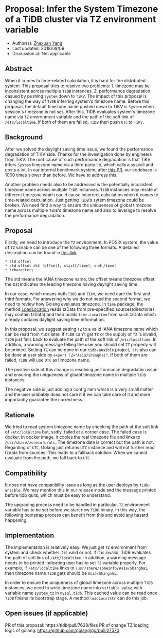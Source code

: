 # Proposal: Infer the System Timezone of a TiDB cluster via TZ environment variable

- Author(s):  [Zhexuan Yang](www.github.com/zhexuany)
- Last updated:  2018/09/09
- Discussion at: Not applicable 

## Abstract

When it comes to time-related calculation, it is hard for the distributed system. This proposal tries to resolve two problems: 1. timezone may be inconsistent across multiple `TiDB` instances, 2. performance degradation casued by pushing `System` down to `TiKV`. The impact of this proposal is changing the way of `TiDB` inferring system's timezone name. Before this proposal, the default timezone name pushed down to TiKV is `System` when session's timezone is not set. After this, TiDB evaluates system's timezone name via `TZ` environment variable and the path of the soft link of `/etc/localtime`. If both of them are failed, `TiDB` then push `UTC` to `TiKV`.

## Background

After we solved the daylight saving time issue, we found the performance degradation of TiKV side. Thanks for the investigation done by engineers from TiKV. The root cause of such performance degradation is that TiKV infers `System` timezone name via a third party lib, which calls a syscall and costs a lot. In our internal benchmark system, after [this PR](https://tidb/pull/6823), our codebase is 1000 times slower than before. We have to address this. 

Another problem needs also to be addressed is the potentially incosistent timezone name across multiple `TiDB` instances. `TiDB` instances may reside at different timezone which could cause incorrect calculation when it comes to time-related calculation. Just getting `TiDB`'s sytem timezone could be broken. We need find a way to ensure the uniqueness of global timezone name across multiple `TiDB`'s timezone name and also to leverage to resolve the performance degradation. 

## Proposal

Firstly, we need to introduce the `TZ` environment. In POSIX system, the value of `TZ` variable can be one of the following three formats. A detailed description can be found in [this link](http://www.gnu.org/software/libc/manual/html_node/TZ-Variable.html)

    * std offset
    * std offset dst [offset], start[/time], end[/time]
    * :characters

The std means the IANA timezone name; the offset means timezone offset; the dst indicates the leading timezone having daylight saving time. 

In our case, which means both `TiDB` and `TiKV`, we need care the first and third formats. For answering why we do not need the second format, we need to review how Golang evaluates timezone. In `time` package, the method [LoadLocation](https://golang.org/pkg/time/#LoadLocation) reads tzData from pre-specified sources(directories may contain tzData) and then builds `time.Location` from such tzData which already contains daylight saving time information. 

In this proposal, we suggest setting `TZ` to a valid IANA timezone name which can be read from `TiDB` later. If `TiDB` can't get `TZ` or the supply of `TZ` is invalid, `TiDB` just falls back to evaluate the path of the soft link of `/etc/localtime`. In addition, a warning message telling the user you should set `TZ` properly will be printed. Setting `TZ` can be done in our `tidb-ansible` project, it is also can be done at user side by `export TZ="Asia/Shanghai"`. If both of them are failed, `TiDB` will use `UTC` as timezone name.

The positive side of this change is resolving performance degradation issue and ensuring the uniqueness of gloabl timezone name in multiple `TiDB` instances. 

The negative side is just adding a config item which is a very small matter and the user probably does not care it if we can take care of it and more importantly guarantee the correctness. 


## Rationale

We tried to read system timezone name by checking the path of the soft link of `/etc/localtime` but, sadly, failed at a corner case. The failed case is docker. In docker image, it copies the real timezone file and links to `/usr/share/zoneinfo/utc`. The timezone data is correct but the path is not. Regarding of `UTC`, Golang just returns `UTC` instance and will not further read tzdata from sources. This leads to a fallback solution. When we cannot evaluate from the path, we fall back to `UTC`.

## Compatibility

It does not have compatibility issue as long as the user deploys by `tidb-ansible`. We may mention this in our release-node and the message printed before tidb quits, which must be easy to understand.

The upgrading process need to be handled in particular. `TZ` environment variable has to be set before we start new `TiDB` binary. In this way, the following bootstrap process can benefit from this and avoid any hazard happening.


## Implementation

The implementation is relatively easy. We just get `TZ` environment from system and check whether it is valid or not. If it is invalid, TiDB evaluates the path of soft link of `/etc/localtime`. In addition, a warning message needs to be printed indicating user has to set `TZ` variable properly. For example, if `/etc/localtime` links to `/usr/share/zoneinfo/Asia/Shanghai`, then timezone name `TiDB` gets should be `Asia/Shangahi`.

In order to ensure the uniqueness of global timezone across multiple `TiDB` instances, we need to write timezone name into `variable_value` with variable name `system_tz` in `mysql.tidb`.  This cached value can be read once `TiDB` finishs its bootstrap stage. A method `loadLocalStr` can do this job.
 
## Open issues (if applicable)

PR of this proposal: https://tidb/pull/7638/files
PR of change TZ loading logic of golang: https://github.com/golang/go/pull/27570
